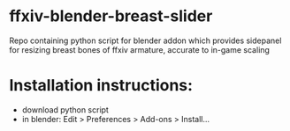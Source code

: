 # ffxiv-blender-breast-slider
Repo containing python script for blender addon which provides sidepanel for resizing breast bones of ffxiv armature, accurate to in-game scaling

# Installation instructions:
- download python script
- in blender: Edit > Preferences > Add-ons > Install…

